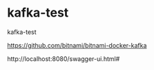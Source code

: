 # kafka-test
kafka-test


https://github.com/bitnami/bitnami-docker-kafka


http://localhost:8080/swagger-ui.html#